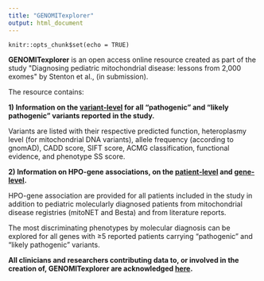 ```yaml
---
title: "GENOMITexplorer"
output: html_document
---
```


```{r setup, include=FALSE}
knitr::opts_chunk$set(echo = TRUE)
```

**GENOMITexplorer** is an open access online resource created as part of the study "Diagnosing pediatric mitochondrial disease: lessons from 2,000 exomes" by Stenton et al., (in submission).

The resource contains:

**1) Information on the <a href="https://prokischlab.github.io/GENOMITexplorer/#Scripts_patient_variants_study_variants.html" target="_blank">variant-level</a> for all “pathogenic” and “likely pathogenic” variants reported in the study.**

Variants are listed with their respective predicted function, heteroplasmy level (for mitochondrial DNA variants), allele frequency (according to gnomAD), CADD score, SIFT score, ACMG classification, functional evidence, and phenotype SS score.

**2) Information on HPO-gene associations, on the <a href="https://prokischlab.github.io/GENOMITexplorer/#Scripts_patient_HPO_study_plus_registry_and_literature_HPO.html" target="_blank">patient-level</a> and <a href="https://prokischlab.github.io/GENOMITexplorer/#Scripts_patient_HPO_study_plus_registry_and_literature_HPO.html" target="_blank">gene-level</a>.**

HPO-gene association are provided for all patients included in the study in addition to pediatric molecularly diagnosed patients from mitochondrial disease registries (mitoNET and Besta) and from literature reports.

The most discriminating phenotypes by molecular diagnosis can be explored for all genes with ≥5 reported patients carrying “pathogenic” and “likely pathogenic” variants.

**All clinicians and researchers contributing data to, or involved in the creation of, GENOMITexplorer are acknowledged <a href="https://prokischlab.github.io/GENOMITexplorer/#Scripts_contributors_contributors.html" target="_blank">here</a>.**


